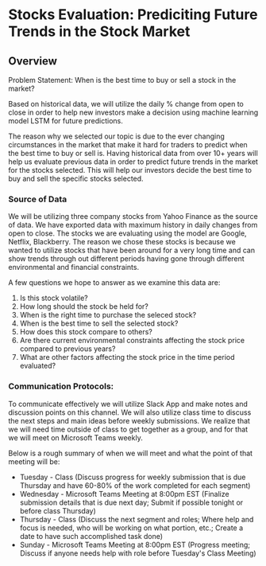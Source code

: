 # Stocks Evaluation: Prediciting Future Trends in the Stock Market

## Overview 

Problem Statement: When is the best time to buy or sell a stock in the market? 

Based on historical data, we will utilize the daily % change from open to close in order to help new investors make a decision using machine learning model LSTM for future predictions. 

The reason why we selected our topic is due to the ever changing circumstances in the market that make it hard for traders to predict when the best time to buy or sell is. Having historical data from over 10+ years will help us evaluate previous data in order to predict future trends in the market for the stocks selected. This will help our investors decide the best time to buy and sell the specific stocks selected. 

### Source of Data

We will be utilizing three company stocks from Yahoo Finance as the source of data. We have exported data with maximum history in daily changes from open to close. The stocks we are evaluating using the model are Google, Netflix, Blackberry. The reason we chose these stocks is because we wanted to utilize stocks that have been around for a very long time and can show trends through out different periods having gone through different environmental and financial constraints.  

A few questions we hope to answer as we examine this data are:

1) Is this stock volatile?
2) How long should the stock be held for?
3) When is the right time to purchase the seleced stock?
4) When is the best time to sell the selected stock?
5) How does this stock compare to others?
6) Are there current environmental constraints affecting the stock price compared to previous years?
7) What are other factors affecting the stock price in the time period evaluated?

### Communication Protocols: 

To communicate effectively we will utilize Slack App and make notes and discussion points on this channel. We will also utilize class time to discuss the next steps and main ideas before weekly submissions. We realize that we will need time outside of class to get together as a group, and for that we will meet on Microsoft Teams weekly. 

Below is a rough summary of when we will meet and what the point of that meeting will be:

* Tuesday - Class (Discuss progress for weekly submission that is due Thursday and have 60-80% of the work completed for each segment)
* Wednesday - Microsoft Teams Meeting at 8:00pm EST (Finalize submission details that is due next day; Submit if possible tonight or before class Thursday)
* Thursday - Class (Discuss the next segment and roles; Where help and focus is needed, who will be working on what portion, etc.; Create a date to have such accomplished task done)
* Sunday - Microsoft Teams Meeting at 8:00pm EST (Progress meeting; Discuss if anyone needs help with role before Tuesday's Class Meeting)
